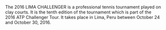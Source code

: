 The 2016 LIMA CHALLENGER is a professional tennis tournament played on clay courts. It is the tenth edition of the tournament which is part of the 2016 ATP Challenger Tour. It takes place in Lima, Peru between October 24 and October 30, 2016.

